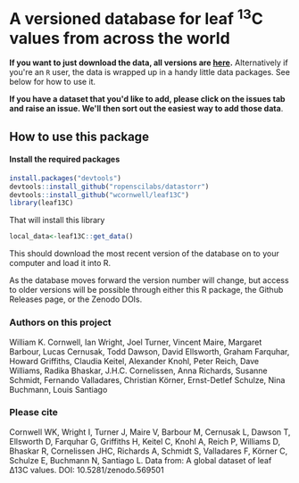 # A versioned database for leaf <sup>13</sup>C values from across the world

**If you want to just download the data, all versions are [here](https://github.com/wcornwell/leaf13C/releases).**  Alternatively if you're an `R` user, the data is wrapped up in a handy little data packages.  See below for how to use it.  

**If you have a dataset that you'd like to add, please click on the issues tab and raise an issue. We'll then sort out the easiest way to add those data**.  

## How to use this package

#### Install the required packages

```r
install.packages("devtools")
devtools::install_github("ropenscilabs/datastorr")
devtools::install_github("wcornwell/leaf13C")
library(leaf13C)
```
That will install this library

```r
local_data<-leaf13C::get_data()
```
This should download the most recent version of the database on to your computer and load it into R.  

As the database moves forward the version number will change, but access to older versions will be possible through either this R package, the Github Releases page, or the Zenodo DOIs.

### Authors on this project

William K. Cornwell, Ian Wright, Joel Turner, Vincent Maire, Margaret Barbour, Lucas Cernusak, Todd Dawson,
David Ellsworth, Graham Farquhar, Howard Griffiths, Claudia Keitel, Alexander Knohl, Peter Reich,
Dave Williams, Radika Bhaskar, J.H.C. Cornelissen,
Anna Richards, Susanne Schmidt, Fernando Valladares, Christian Körner, Ernst-Detlef Schulze, Nina Buchmann, Louis Santiago

### Please cite

Cornwell WK, Wright I, Turner J, Maire V, Barbour M, Cernusak L, Dawson T, Ellsworth D, Farquhar G, Griffiths H, Keitel C, Knohl A, Reich P, Williams D, Bhaskar R, Cornelissen JHC, Richards A, Schmidt S, Valladares F, Körner C, Schulze E, Buchmann N, Santiago L. Data from:  A global dataset of leaf ∆13C values. DOI: 10.5281/zenodo.569501
